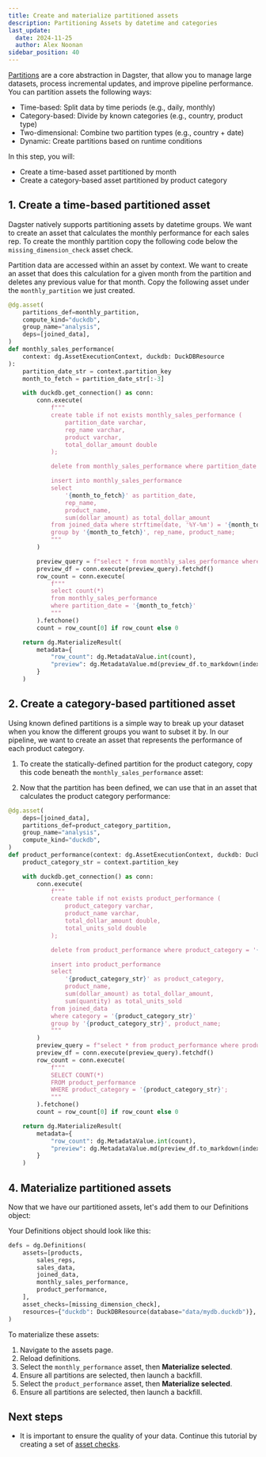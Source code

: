 ```yaml
---
title: Create and materialize partitioned assets
description: Partitioning Assets by datetime and categories
last_update:
  date: 2024-11-25
  author: Alex Noonan
sidebar_position: 40
---
```


[Partitions](/guides/build/partitions-and-backfills/partitioning-assets) are a core abstraction in Dagster, that allow you to manage large datasets, process incremental updates, and improve pipeline performance. You can partition assets the following ways:

- Time-based: Split data by time periods (e.g., daily, monthly)
- Category-based: Divide by known categories (e.g., country, product type)
- Two-dimensional: Combine two partition types (e.g., country + date)
- Dynamic: Create partitions based on runtime conditions

In this step, you will:

- Create a time-based asset partitioned by month
- Create a category-based asset partitioned by product category

## 1. Create a time-based partitioned asset

Dagster natively supports partitioning assets by datetime groups. We want to create an asset that calculates the monthly performance for each sales rep. To create the monthly partition copy the following code below the `missing_dimension_check` asset check.

<CodeExample path="docs_beta_snippets/docs_beta_snippets/guides/tutorials/etl_tutorial/etl_tutorial/definitions.py" language="python" lineStart="152" lineEnd="153"/>

Partition data are accessed within an asset by context. We want to create an asset that does this calculation for a given month from the partition
 and deletes any previous value for that month. Copy the following asset under the `monthly_partition` we just created.

  ```python
  @dg.asset(
      partitions_def=monthly_partition,
      compute_kind="duckdb",
      group_name="analysis",
      deps=[joined_data],
  )
  def monthly_sales_performance(
      context: dg.AssetExecutionContext, duckdb: DuckDBResource
  ):
      partition_date_str = context.partition_key
      month_to_fetch = partition_date_str[:-3]

      with duckdb.get_connection() as conn:
          conn.execute(
              f"""
              create table if not exists monthly_sales_performance (
                  partition_date varchar,
                  rep_name varchar,
                  product varchar,
                  total_dollar_amount double
              );

              delete from monthly_sales_performance where partition_date = '{month_to_fetch}';

              insert into monthly_sales_performance
              select
                  '{month_to_fetch}' as partition_date,
                  rep_name, 
                  product_name,
                  sum(dollar_amount) as total_dollar_amount
              from joined_data where strftime(date, '%Y-%m') = '{month_to_fetch}'
              group by '{month_to_fetch}', rep_name, product_name;
              """
          )

          preview_query = f"select * from monthly_sales_performance where partition_date = '{month_to_fetch}';"
          preview_df = conn.execute(preview_query).fetchdf()
          row_count = conn.execute(
              f"""
              select count(*)
              from monthly_sales_performance
              where partition_date = '{month_to_fetch}'
              """
          ).fetchone()
          count = row_count[0] if row_count else 0

      return dg.MaterializeResult(
          metadata={
              "row_count": dg.MetadataValue.int(count),
              "preview": dg.MetadataValue.md(preview_df.to_markdown(index=False)),
          }
      )
  ```

## 2. Create a category-based partitioned asset

Using known defined partitions is a simple way to break up your dataset when you know the different groups you want to subset it by. In our pipeline, we want to create an asset that represents the performance of each product category.

1. To create the statically-defined partition for the product category, copy this code beneath the `monthly_sales_performance` asset:

<CodeExample path="docs_beta_snippets/docs_beta_snippets/guides/tutorials/etl_tutorial/etl_tutorial/definitions.py" language="python" lineStart="211" lineEnd="214"/>

2. Now that the partition has been defined, we can use that in an asset that calculates the product category performance:

```python
@dg.asset(
    deps=[joined_data],
    partitions_def=product_category_partition,
    group_name="analysis",
    compute_kind="duckdb",
)
def product_performance(context: dg.AssetExecutionContext, duckdb: DuckDBResource):
    product_category_str = context.partition_key

    with duckdb.get_connection() as conn:
        conn.execute(
            f"""
            create table if not exists product_performance (
                product_category varchar, 
                product_name varchar,
                total_dollar_amount double,
                total_units_sold double
            );

            delete from product_performance where product_category = '{product_category_str}';

            insert into product_performance
            select
                '{product_category_str}' as product_category,
                product_name,
                sum(dollar_amount) as total_dollar_amount,
                sum(quantity) as total_units_sold
            from joined_data 
            where category = '{product_category_str}'
            group by '{product_category_str}', product_name;
            """
        )
        preview_query = f"select * from product_performance where product_category = '{product_category_str}';"
        preview_df = conn.execute(preview_query).fetchdf()
        row_count = conn.execute(
            f"""
            SELECT COUNT(*)
            FROM product_performance
            WHERE product_category = '{product_category_str}';
            """
        ).fetchone()
        count = row_count[0] if row_count else 0

    return dg.MaterializeResult(
        metadata={
            "row_count": dg.MetadataValue.int(count),
            "preview": dg.MetadataValue.md(preview_df.to_markdown(index=False)),
        }
    )
```



## 4. Materialize partitioned assets

Now that we have our partitioned assets, let's add them to our Definitions object:

Your Definitions object should look like this:

```python
defs = dg.Definitions(
    assets=[products,
        sales_reps,
        sales_data,
        joined_data,
        monthly_sales_performance,
        product_performance,
    ],
    asset_checks=[missing_dimension_check],
    resources={"duckdb": DuckDBResource(database="data/mydb.duckdb")},
)
```

To materialize these assets:
1. Navigate to the assets page.
2. Reload definitions.
3. Select the `monthly_performance` asset, then **Materialize selected**.
4. Ensure all partitions are selected, then launch a backfill. 
5. Select the `product_performance` asset, then **Materialize selected**. 
6. Ensure all partitions are selected, then launch a backfill.

## Next steps

- It is important to ensure the quality of your data. Continue this tutorial by creating a set of [asset checks](ensure-data-quality-with-asset-checks).
